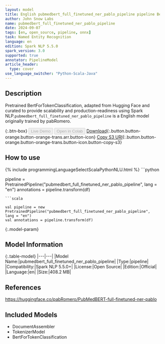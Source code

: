 ```yaml
---
layout: model
title: English pubmedbert_full_finetuned_ner_pablo_pipeline pipeline BertForTokenClassification from pabRomero
author: John Snow Labs
name: pubmedbert_full_finetuned_ner_pablo_pipeline
date: 2024-09-07
tags: [en, open_source, pipeline, onnx]
task: Named Entity Recognition
language: en
edition: Spark NLP 5.5.0
spark_version: 3.0
supported: true
annotator: PipelineModel
article_header:
  type: cover
use_language_switcher: "Python-Scala-Java"
---
```


## Description

Pretrained BertForTokenClassification, adapted from Hugging Face and curated to provide scalability and production-readiness using Spark NLP.`pubmedbert_full_finetuned_ner_pablo_pipeline` is a English model originally trained by pabRomero.

{:.btn-box}
<button class="button button-orange" disabled>Live Demo</button>
<button class="button button-orange" disabled>Open in Colab</button>
[Download](https://s3.amazonaws.com/auxdata.johnsnowlabs.com/public/models/pubmedbert_full_finetuned_ner_pablo_pipeline_en_5.5.0_3.0_1725690517309.zip){:.button.button-orange.button-orange-trans.arr.button-icon}
[Copy S3 URI](s3://auxdata.johnsnowlabs.com/public/models/pubmedbert_full_finetuned_ner_pablo_pipeline_en_5.5.0_3.0_1725690517309.zip){:.button.button-orange.button-orange-trans.button-icon.button-copy-s3}

## How to use



<div class="tabs-box" markdown="1">
{% include programmingLanguageSelectScalaPythonNLU.html %}
```python

pipeline = PretrainedPipeline("pubmedbert_full_finetuned_ner_pablo_pipeline", lang = "en")
annotations =  pipeline.transform(df)   

```
```scala

val pipeline = new PretrainedPipeline("pubmedbert_full_finetuned_ner_pablo_pipeline", lang = "en")
val annotations = pipeline.transform(df)

```
</div>

{:.model-param}
## Model Information

{:.table-model}
|---|---|
|Model Name:|pubmedbert_full_finetuned_ner_pablo_pipeline|
|Type:|pipeline|
|Compatibility:|Spark NLP 5.5.0+|
|License:|Open Source|
|Edition:|Official|
|Language:|en|
|Size:|408.2 MB|

## References

https://huggingface.co/pabRomero/PubMedBERT-full-finetuned-ner-pablo

## Included Models

- DocumentAssembler
- TokenizerModel
- BertForTokenClassification